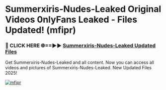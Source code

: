 # Summerxiris-Nudes-Leaked Original Videos 0nlyFans Leaked - Files Updated! (mfipr)

<h3>🔴 CLICK HERE 🌐==►► <a href="https://tinyurl.com/4mcuefdz" rel="nofollow">Summerxiris-Nudes-Leaked Updated Files</a></h3>

Get Summerxiris-Nudes-Leaked and all content. Now you can access all videos and pictures of Summerxiris-Nudes-Leaked. New Updated Files 2025!

[![mfipr](https://i.imgur.com/StAQSOY.gif)](https://tinyurl.com/4mcuefdz)
